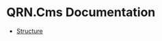 # QRN.Cms Documentation

* [Structure](https://github.com/TecRT/QRN.Cms/blob/master/Documentation/002.Structure.md)
